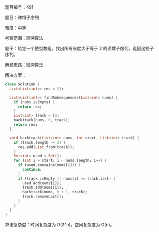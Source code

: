 题目编号：491

题目：递增子序列

难度：中等

考察范围：回溯算法

题干：给定一个整型数组，找出所有长度大于等于 2 的递增子序列，返回这些子序列。

解题思路：回溯算法

解决方案：

```dart
class Solution {
  List<List<int>> res = [];

  List<List<int>> findSubsequences(List<int> nums) {
    if (nums.isEmpty) {
      return res;
    }
    List<int> track = [];
    backtrack(nums, 0, track);
    return res;
  }

  void backtrack(List<int> nums, int start, List<int> track) {
    if (track.length >= 2) {
      res.add(List.from(track));
    }
    Set<int> used = Set();
    for (int i = start; i < nums.length; i++) {
      if (used.contains(nums[i])) {
        continue;
      }
      if (track.isEmpty || nums[i] >= track.last) {
        used.add(nums[i]);
        track.add(nums[i]);
        backtrack(nums, i + 1, track);
        track.removeLast();
      }
    }
  }
}
```

算法复杂度：时间复杂度为 O(2^n)，空间复杂度为 O(n)。
